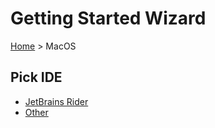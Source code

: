 <!--
GENERATED FILE - DO NOT EDIT
This file was generated by [MarkdownSnippets](https://github.com/SimonCropp/MarkdownSnippets).
Source File: /docs/mdsource/wiz/MacOS.source.md
To change this file edit the source file and then run MarkdownSnippets.
-->

# Getting Started Wizard

[Home](/docs/wiz/readme.md) > MacOS

## Pick IDE
 * [JetBrains Rider](MacOS_Rider.md)
 * [Other](MacOS_Other.md)
